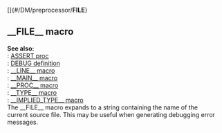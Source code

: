 []{#/DM/preprocessor/__FILE__}    
## \_\_FILE\_\_ macro    
**See also:**    
:   [ASSERT proc](/ref/proc/ASSERT)    
:   [DEBUG definition](/ref/DM/preprocessor/define/DEBUG)    
:   [\_\_LINE\_\_ macro](/ref/DM/preprocessor/__LINE__)    
:   [\_\_MAIN\_\_ macro](/ref/DM/preprocessor/__MAIN__)    
:   [\_\_PROC\_\_ macro](/ref/DM/preprocessor/__PROC__)    
:   [\_\_TYPE\_\_ macro](/ref/DM/preprocessor/__TYPE__)    
:   [\_\_IMPLIED_TYPE\_\_ macro](/ref/DM/preprocessor/__IMPLIED_TYPE__)    
The \_\_FILE\_\_ macro expands to a string containing the name of the    
current source file. This may be useful when generating debugging error    
messages.  